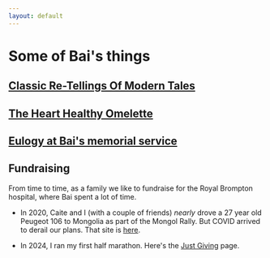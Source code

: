 ```yaml
---
layout: default
---
```


# Some of Bai's things

## [Classic Re-Tellings Of Modern Tales](https://rebeccacbond.wordpress.com/)

## [The Heart Healthy Omelette](https://hearthealthyomelette.wordpress.com/)

## [Eulogy at Bai's memorial service](eulogy.md)

## Fundraising

From time to time, as a family we like to fundraise for the Royal Brompton hospital, where Bai spent a lot of time.

- In 2020, Caite and I (with a couple of friends) *nearly* drove a 27 year old Peugeot 106 to Mongolia as part of the Mongol Rally. But COVID arrived to derail our plans. That site is [here](https://mongolrallyarchive.wordpress.com/). 

- In 2024, I ran my first half marathon. Here's the [Just Giving](https://www.justgiving.com/page/tom-bond-1707581225230) page.